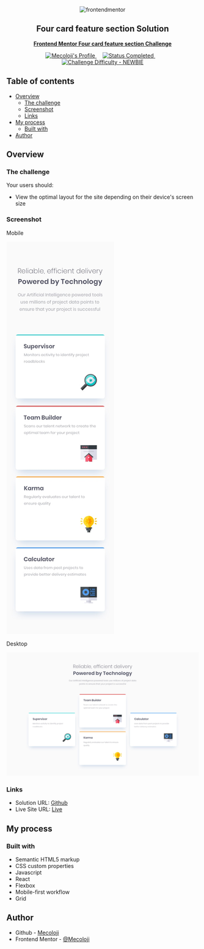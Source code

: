 <div align="center">

  <img src="https://www.frontendmentor.io/static/images/logo-mobile.svg" alt="frontendmentor" width="80">

  <h2 align="center">Four card feature section Solution</h2>
  <p align="center">
    <a href="https://www.frontendmentor.io/challenges/four-card-feature-section-weK1eFYK/hub" target="_blank"><strong>Frontend Mentor Four card feature section Challenge</strong></a>
    <br />
  </p>
</div>

<!-- Badges -->
<div align="center">
  <!-- Profiles -->
  <a href="https://www.frontendmentor.io/profile/Mecoloji" target="_blank">
    <img src="https://img.shields.io/badge/Profile-Mecoloji-B3541E?style=for-the-badge&logo=frontendmentor" alt="Mecoloji's Profile">
  </a> &nbsp;&nbsp;&nbsp;

  <!-- Status -->
  <a href="#">
    <img src="https://img.shields.io/badge/Status-Completed-brightgreen?style=for-the-badge" alt="Status Completed">
  </a> &nbsp;&nbsp;&nbsp;

  <!-- Difficulty -->
  <a href="https://www.frontendmentor.io/challenges?difficulties=1"  target="_blank">
    <img src="https://img.shields.io/badge/Difficulty-NEWBIE-61BECD?style=for-the-badge&logo=frontendmentor" alt="Challenge Difficulty - NEWBIE">
  </a>
</div>

## Table of contents

- [Overview](#overview)
  - [The challenge](#the-challenge)
  - [Screenshot](#screenshot)
  - [Links](#links)
- [My process](#my-process)
  - [Built with](#built-with)
- [Author](#author)

## Overview

### The challenge
Your users should:

- View the optimal layout for the site depending on their device's screen size

### Screenshot

Mobile

![](./design/mobile-design.jpg)

Desktop

![](./design/desktop-design.jpg)

### Links

- Solution URL: [Github](https://github.com/Mecoloji/react-four-card-feature-section)
- Live Site URL: [Live](https://mecoloji.github.io/react-four-card-feature-section/)

## My process

### Built with

- Semantic HTML5 markup
- CSS custom properties
- Javascript
- React
- Flexbox
- Mobile-first workflow
- Grid

## Author

- Github - [Mecoloji](https://github.com/Mecoloji)
- Frontend Mentor - [@Mecoloji](https://www.frontendmentor.io/profile/Mecoloji)